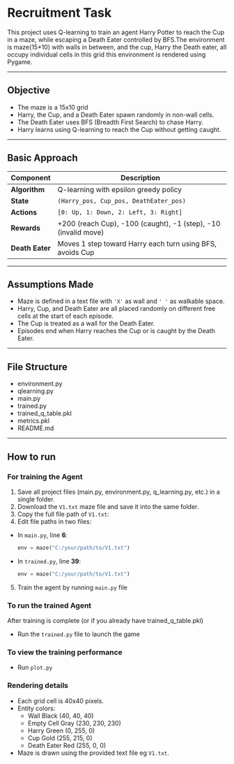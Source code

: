 # Recruitment Task


This project uses Q-learning to train an agent Harry Potter to reach the Cup in a maze, while escaping a Death Eater controlled by BFS.The environment is maze(15*10) with walls in between, and the cup, Harry the Death eater, all occupy individual cells in this grid this environment is rendered using Pygame.

---
## Objective
  - The maze is a 15x10 grid
  - Harry, the Cup, and a Death Eater spawn randomly in non-wall cells.
  - The Death Eater uses BFS (Breadth First Search) to chase Harry.
  - Harry learns using Q-learning to reach the Cup without getting caught.
---

## Basic Approach

| Component      | Description |
|----------------|-------------|
| **Algorithm**  | Q-learning with epsilon greedy policy |
| **State**      | `(Harry_pos, Cup_pos, DeathEater_pos)` |
| **Actions**    | `[0: Up, 1: Down, 2: Left, 3: Right]` |
| **Rewards**    | +200 (reach Cup), -100 (caught), -1 (step), -10 (invalid move) |
| **Death Eater**| Moves 1 step toward Harry each turn using BFS, avoids Cup |

---
## Assumptions Made
  - Maze is defined in a text file with `'X'` as wall and `' '` as walkable space.
  - Harry, Cup, and Death Eater are all placed randomly on different free cells at the start of each episode.
  - The Cup is treated as a wall for the Death Eater.
  - Episodes end when Harry reaches the Cup or is caught by the Death Eater.
---
## File Structure

- environment.py
- qlearning.py
- main.py 
- trained.py 
- trained_q_table.pkl
- metrics.pkl
- README.md

---
## How to run 

### For training the Agent

1. Save all project files (main.py, environment.py, q_learning.py, etc.) in a single folder.
2. Download the `V1.txt` maze file and save it into the same folder.
3. Copy the full file path of `V1.txt`:
4. Edit file paths in two files:
- In `main.py`, line **6**:
  ```python
  env = maze("C:/your/path/to/V1.txt")
  ```
- In `trained.py`, line **39**:
  ```python
  env = maze("C:/your/path/to/V1.txt")
  ```
5. Train the agent by running `main.py` file

### To run the trained Agent

After training is complete (or if you already have trained_q_table.pkl)
- Run the `trained.py` file to launch the game

### To view the training performance 
- Run `plot.py`

### Rendering details

- Each grid cell is 40x40 pixels.
- Entity colors:
  - Wall	       Black (40, 40, 40)
  - Empty Cell   Gray (230, 230, 230)
  - Harry     	 Green (0, 255, 0)
  - Cup	         Gold (255, 215, 0)
  - Death Eater	 Red (255, 0, 0)
- Maze is drawn using the provided text file eg `V1.txt`.


